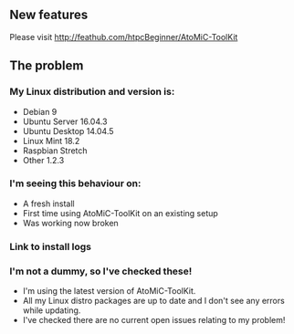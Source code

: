 <!--- PLEASE CHECK THIS PREVIEWS CORRECTLY BEFORE SUBMITTING! -->

## New features
Please visit http://feathub.com/htpcBeginner/AtoMiC-ToolKit

## The problem
<!--- Please delete this section of text and describe the issue you are experiencing in as much detail as possible and if required what are the steps to reproduce the error.
Remember, this is NOT a way to ask questions. For that, go to[![Chat Gitter](https://badges.gitter.im/htpcBeginner/AtoMiC-ToolKit.svg)](https://gitter.im/htpcBeginner/AtoMiC-ToolKit)Use an X to mark items on the lists -->

### My Linux distribution and version is: <!--- (Delete as required) -->
<!--- Examples --> 
- Debian 9
- Ubuntu Server 16.04.3
- Ubuntu Desktop 14.04.5
- Linux Mint 18.2
- Raspbian Stretch
- Other 1.2.3

### I'm seeing this behaviour on: <!--- (Delete as required) -->
- A fresh install
- First time using AtoMiC-ToolKit on an existing setup
- Was working now broken

### Link to install logs
<!--- Create a [GIST](https://gist.github.com) and if possible\applicable paste in your FULL install log, and link it here. If you are reporting a bug, please try if possible to do this! -->

### I'm not a dummy, so I've checked these!
- I'm using the latest version of AtoMiC-ToolKit. <!--- (Update via the maintenance menu) -->
- All my Linux distro packages are up to date and I don't see any errors while updating. <!--- (Update via the maintenance menu) -->
- I've checked there are no current open issues relating to my problem! <!--- (If there is can you add any further details?) -->

